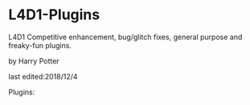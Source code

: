 # L4D1-Plugins
L4D1 Competitive enhancement, bug/glitch fixes, general purpose and freaky-fun plugins.

by Harry Potter

last edited:2018/12/4

Plugins:



